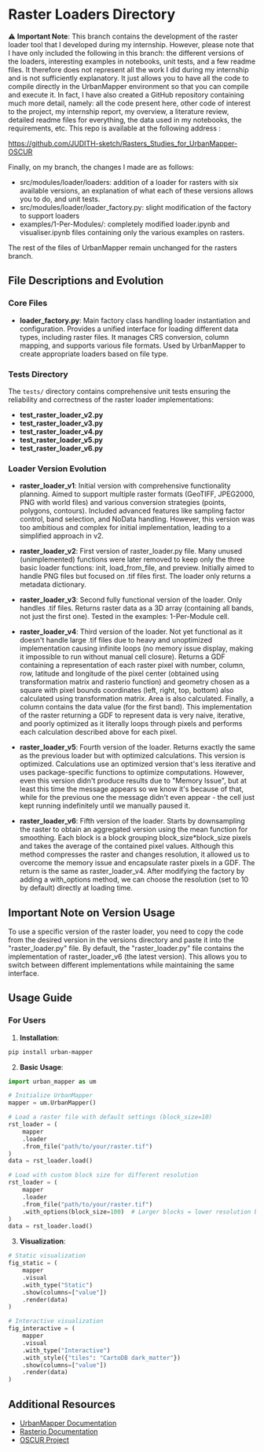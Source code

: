 # Raster Loaders Directory

⚠️ **Important Note**: This branch contains the development of the raster loader tool that I developed during my internship. However, please note that I have only included the following in this branch: the different versions of the loaders, interesting examples in notebooks, unit tests, and a few readme files.
It therefore does not represent all the work I did during my internship and is not sufficiently explanatory. It just allows you to have all the code to compile directly in the UrbanMapper environment so that you can compile and execute it. 
In fact, I have also created a GitHub repository containing much more detail, namely: all the code present here, other code of interest to the project, my internship report, my overview, a literature review, detailed readme files for everything, the data used in my notebooks, the requirements, etc.
This repo is available at the following address : 

https://github.com/JUDITH-sketch/Rasters_Studies_for_UrbanMapper-OSCUR


Finally, on my branch, the changes I made are as follows:
- src/modules/loader/loaders: addition of a loader for rasters with six available versions, an explanation of what each of these versions allows you to do, and unit tests. 
- src/modules/loader/loader_factory.py: slight modification of the factory to support loaders
- examples/1-Per-Modules/: completely modified loader.ipynb and visualiser.ipynb files containing only the various examples on rasters.

The rest of the files of UrbanMapper remain unchanged for the rasters branch.


## File Descriptions and Evolution

### Core Files

- **loader_factory.py**: Main factory class handling loader instantiation and configuration. Provides a unified interface for loading different data types, including raster files. It manages CRS conversion, column mapping, and supports various file formats. Used by UrbanMapper to create appropriate loaders based on file type.


### Tests Directory

The `tests/` directory contains comprehensive unit tests ensuring the reliability and correctness of the raster loader implementations:

- **test_raster_loader_v2.py**
- **test_raster_loader_v3.py**
- **test_raster_loader_v4.py**
- **test_raster_loader_v5.py**
- **test_raster_loader_v6.py**

### Loader Version Evolution

- **raster_loader_v1**: Initial version with comprehensive functionality planning. Aimed to support multiple raster formats (GeoTIFF, JPEG2000, PNG with world files) and various conversion strategies (points, polygons, contours). Included advanced features like sampling factor control, band selection, and NoData handling. However, this version was too ambitious and complex for initial implementation, leading to a simplified approach in v2.

- **raster_loader_v2**: First version of raster_loader.py file. Many unused (unimplemented) functions were later removed to keep only the three basic loader functions: init, load_from_file, and preview. Initially aimed to handle PNG files but focused on .tif files first. The loader only returns a metadata dictionary.

- **raster_loader_v3**: Second fully functional version of the loader. Only handles .tif files. Returns raster data as a 3D array (containing all bands, not just the first one). Tested in the examples: 1-Per-Module cell.

- **raster_loader_v4**: Third version of the loader. Not yet functional as it doesn't handle large .tif files due to heavy and unoptimized implementation causing infinite loops (no memory issue display, making it impossible to run without manual cell closure). Returns a GDF containing a representation of each raster pixel with number, column, row, latitude and longitude of the pixel center (obtained using transformation matrix and rasterio function) and geometry chosen as a square with pixel bounds coordinates (left, right, top, bottom) also calculated using transformation matrix. Area is also calculated. Finally, a column contains the data value (for the first band). This implementation of the raster returning a GDF to represent data is very naive, iterative, and poorly optimized as it literally loops through pixels and performs each calculation described above for each pixel.

- **raster_loader_v5**: Fourth version of the loader. Returns exactly the same as the previous loader but with optimized calculations. This version is optimized. Calculations use an optimized version that's less iterative and uses package-specific functions to optimize computations. However, even this version didn't produce results due to "Memory Issue", but at least this time the message appears so we know it's because of that, while for the previous one the message didn't even appear - the cell just kept running indefinitely until we manually paused it.

- **raster_loader_v6**: Fifth version of the loader. Starts by downsampling the raster to obtain an aggregated version using the mean function for smoothing. Each block is a block grouping block_size*block_size pixels and takes the average of the contained pixel values. Although this method compresses the raster and changes resolution, it allowed us to overcome the memory issue and encapsulate raster pixels in a GDF. The return is the same as raster_loader_v4. After modifying the factory by adding a with_options method, we can choose the resolution (set to 10 by default) directly at loading time.

## Important Note on Version Usage

To use a specific version of the raster loader, you need to copy the code from the desired version in the versions directory and paste it into the "raster_loader.py" file. By default, the "raster_loader.py" file contains the implementation of raster_loader_v6 (the latest version). This allows you to switch between different implementations while maintaining the same interface.

## Usage Guide

### For Users

1. **Installation**:
```bash
pip install urban-mapper
```

2. **Basic Usage**:
```python
import urban_mapper as um

# Initialize UrbanMapper
mapper = um.UrbanMapper()

# Load a raster file with default settings (block_size=10)
rst_loader = (
    mapper
    .loader
    .from_file("path/to/your/raster.tif")
)
data = rst_loader.load()

# Load with custom block size for different resolution
rst_loader = (
    mapper
    .loader
    .from_file("path/to/your/raster.tif")
    .with_options(block_size=100)  # Larger blocks = lower resolution but faster
)
data = rst_loader.load()
```

3. **Visualization**:
```python
# Static visualization
fig_static = (
    mapper
    .visual
    .with_type("Static")
    .show(columns=["value"])
    .render(data)
)

# Interactive visualization
fig_interactive = (
    mapper
    .visual
    .with_type("Interactive")
    .with_style({"tiles": "CartoDB dark_matter"})
    .show(columns=["value"])
    .render(data)
)
```

## Additional Resources

- [UrbanMapper Documentation](https://urbanmapper.readthedocs.io/)
- [Rasterio Documentation](https://rasterio.readthedocs.io/)
- [OSCUR Project](https://oscur.org/)

